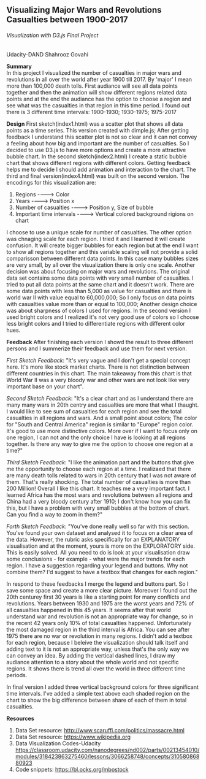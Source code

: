 ## Visualizing Major Wars and Revolutions Casualties between 1900-2017
###### Visualization with D3.js Final Project

Udacity-DAND
Shahrooz Govahi

**Summary**  
In this project I visualized the number of casualties in major wars and revolutions in all over the world after year 1900 till 2017. By 'major' I mean more than 100,000 death tolls. First audiance will see all data points together and then the animation will show different regions related data points and at the end the audiance has the option to choose a region and see what was the casualties in that region in this time period. I found out there is 3 different time intervals: 1900-1930; 1930-1975; 1975-2017

**Design**
First sketch(index1.html) was a scatter plot that shows all data points as a time series. This version created with dimple.js; After getting feedback I understand this scatter plot is not so clear and it can not convey a feeling about how big and important are the number of casualties.
So I decided to use D3.js to have more options and create a more attractive bubble chart. In the second sketch(index2.html) I create a static bubble chart that shows different regions with different colors. Getting feedback helps me to decide I should add animation and interaction to the chart.
The third and final version(index4.html) was built on the second version. The encodings for this visualization are:
1. Regions ----> Color
2. Years ----> Position x
3. Number of casualties ----> Position y, Size of bubble
4. Important time intervals ----> Vertical colored background rigions on chart

I choose to use a unique scale for number of casualties. The other option was chnaging scale for each region. I tried it and I learned it will create confusion. It will create bigger bubbles for each region but at the end I want to show all regions together and this variable scaling will not provide a solid comparisson between different data points. In this case many bubbles sizes are very small, by all over the visualization there is only one scale.
Another decision was about focusing on major wars and revolutions. The original data set contains some data points with very small number of casualties. I tried to put all data points at the same chart and it doesn't work. There are some data points with less than 5,000 as value for casualties and there is world war II with value equal to 60,000,000; So I only focus on data points with casualties value more than or equal to 100,000;
Another design choice was about sharpness of colors I used for regions. In the second version I used bright colors and I realized it's not very good use of colors so I choose less bright colors and I tried to differentiate regions with different color hues.

**Feedback**
After finishing each version I showd the result to three different persons and I summerize their feedback and use them for next version.

*First Sketch Feedback*: "It's very vague and I don't get a special concept here. It's more like stock market charts. There is not distinction between different countries in this chart. The main takeaway from this chart is that World War II was a very bloody war and other wars are not look like very important base on your chart".

*Second Sketch Feedback*: "It's a clear chart and as I understand there are many many wars in 20th centry and casualties are more that what I thaught. I would like to see sum of casualties for each region and see the total casualties in all regions and wars. And a small point about colors; The color for "South and Central America" region is similar to "Europe" region color. It's good to use more distinctive colors. More over if I want to focus only on one region, I can not and the only choice I have is looking at all regions together. Is there any way to give me the option to choose one region at a time?"

*Third Sketch Feedback*: "I like the animation part and the buttons that give me the opportunity to choose each region at a time. I realizaed that there are many death tolls related to wars in 20th century that I was not aware of them. That's really shocking. The total number of casualties is more than 200 Million! Overall I like this chart. It teaches me a very important fact. I learned Africa has the most wars and revolutions between all regions and China had a very bloody century after 1910; I don't know how you can fix this, but I have a problem with very small bubbles at the bottom of chart. Can you find a way to zoom in them?"

*Forth Sketch Feedback*: "You've done really well so far with this section. You've found your own dataset and analysed it to focus on a clear area of the data. However, the rubric asks specifically for an EXPLANATORY visualisation and at the moment, yours is more on the EXPLORATORY side. This is easily solved. All you need to do is look at your visualisation draw some conclusions - for example - what were the major trends for each region. I have a suggestion regarding your legend and buttons. Why not combine them?
I'd suggest to have a textbox that changes for each region."

In respond to these feedbacks I merge the legend and buttons part. So I save some space and create a more clear picture. Moreover I found out the 20th centurey first 30 years is like a starting point for many conflicts and revolutions. Years between 1930 and 1975 are the worst years and 72% of all casualties happened in this 45 years. It seems after that world understand war and revolution is not an appropriate way for change, so in the recent 42 years only 10% of total casualties happened. Unfortunately the most damaged region in the third interval is Africa. You can see after 1975 there are no war or revolution in many regions.
I didn't add a textbox for each region, because I beleive the visualization should talk itself and adding text to it is not an appropriate way, unless that's the only way we can convey an idea. By adding the vertical dashed lines, I draw my audiance attention to a story about the whole world and not specific regions. It shows there is trend all over the world in three different time periods.

In final version I added three vertical background colors for three significant time intervals. I've added a simple text above each shaded region on the chart to show the big difference between share of each of them in total casualties.

**Resources**
1. Data Set resource:
 http://www.scaruffi.com/politics/massacre.html
2. Data Set resource:
https://www.wikipedia.org
2. Data Visualization Codes-Udacity
https://classroom.udacity.com/nanodegrees/nd002/parts/00213454010/modules/318423863275460/lessons/3066258748/concepts/31058086880923
3. Code snippets:
https://bl.ocks.org/mbostock

